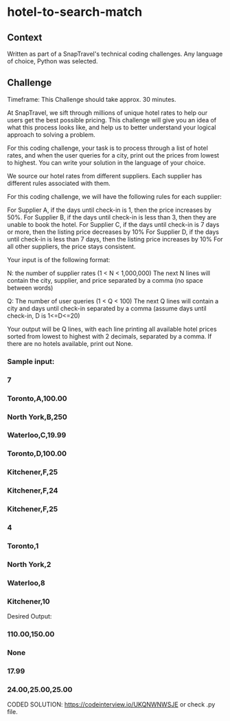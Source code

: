# hotel-to-search-match
## Context
Written as part of a SnapTravel's technical coding challenges. 
Any language of choice, Python was selected.

## Challenge 
Timeframe: This Challenge should take approx. 30 minutes.

At SnapTravel, we sift through millions of unique hotel rates to help our users get the best possible pricing. This challenge will give you an idea of what this process looks like, and help us to better understand your logical approach to solving a problem.

For this coding challenge, your task is to process through a list of hotel rates, and when the user queries for a city, print out the prices from lowest to highest. You can write your solution in the language of your choice.

We source our hotel rates from different suppliers. Each supplier has different rules associated with them.

For this coding challenge, we will have the following rules for each supplier:

For Supplier A, if the days until check-in is 1, then the price increases by 50%.
For Supplier B, if the days until check-in is less than 3, then they are unable to book the hotel.
For Supplier C, if the days until check-in is 7 days or more, then the listing price decreases by 10%
For Supplier D, if the days until check-in is less than 7 days, then the listing price increases by 10%
For all other suppliers, the price stays consistent.
 

Your input is of the following format:

N: the number of supplier rates (1 < N < 1,000,000)
The next N lines will contain the city, supplier, and price separated by a comma (no space between words)

Q: The number of user queries (1 < Q < 100)
The next Q lines will contain a city and days until check-in separated by a comma (assume days until check-in, D  is 1<=D<=20) 


Your output will be Q lines, with each line printing all available hotel prices sorted from lowest to highest with 2 decimals, separated by a comma. If there are no hotels available, print out None.

 

### Sample input:

### 7
### Toronto,A,100.00
### North York,B,250
### Waterloo,C,19.99
### Toronto,D,100.00
### Kitchener,F,25
### Kitchener,F,24
### Kitchener,F,25
### 4
### Toronto,1
### North York,2
### Waterloo,8
### Kitchener,10


Desired Output:

### 110.00,150.00
### None
### 17.99
### 24.00,25.00,25.00

CODED SOLUTION: https://codeinterview.io/UKQNWNWSJE or check .py file.
